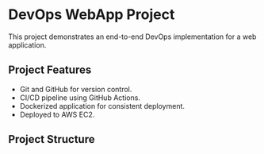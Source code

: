# DevOps WebApp Project

This project demonstrates an end-to-end DevOps implementation for a web application.

## Project Features
- Git and GitHub for version control.
- CI/CD pipeline using GitHub Actions.
- Dockerized application for consistent deployment.
- Deployed to AWS EC2.

## Project Structure
